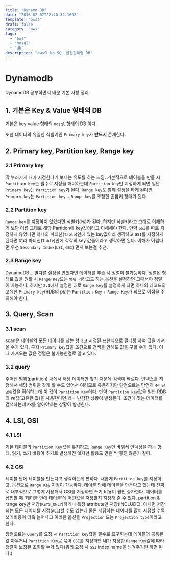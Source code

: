 ```yaml
---
title: "Dynamo DB"
date: "2016-02-07T22:40:32.169Z"
template: "post"
draft: false
category: "aws"
tags:
  - "aws"
  - "nosql"
  - "db"
description: "aws의 No SQL 완전관리형 DB"
---
```


# Dynamodb

DynamoDB 공부하면서 배운 기본 사항 정리.

## 1. 기본은 Key & Value 형태의 DB

기본은 key value 형태의 `nosql` 형태의 DB 이다.

또한 데이터의 유일한 식별키인 `Primary key`가 **반드시** 존재한다.

## 2. Primary key, Partition key, Range key

### 2.1 Primary key

딱 부러지게 내가 지정한다기 보다는 유도를 하는 느낌. 기본적으로 테이블을 만들 시 `Partition Key`는 필수로 지정을 해야하는데 `Partition Key`만 지정하게 되면 일단 `Primary key`는 `Partition Key`가 된다. `Range key`도 함께 설정을 하게 된다면 `Primary key`는 `Partition key` + `Range key`를 조합한 혼합키 형태가 된다.

### 2.2 Partition key

`Range key`를 지정하지 않았다면 식별키(`PK`)가 된다. 하지만 식별키라고 그대로 이해하기 보단 이름 그대로 해당 Partition에 key값이라고 이해해야 한다. 만약 `GSI`를 따로 지정하지 않았다면 하나의 파티션(`Table`)안에 있는 key값이라 생각하고 `GSI`를 지정하게 된다면 여러 파티션(`Table`)안에 각각의 key 값들이라고 생각하면 된다. 이해가 어렵다면 우선 `Secondary Index`(`LSI`, `GSI`) 먼저 보는걸 추천.

### 2.3 Range key

DynamoDB는 별다른 설정을 안했다면 데이터를 추출 시 정렬이 불가능하다. 정렬된 형태로 값을 원할 시 `Range Key`또는 `범위 키`라고도 하는 옵션을 설정하면 그때서야 정렬이 가능하다. 하지만 `2.1`에서 설명한 대로 `Range key`를 설정하게 되면 하나의 레코드의 고유한 `Primary key`(RDB의 pk)는 `Partition Key` + `Range Key`가 되므로 이점을 주의해야 한다.

## 3. Query, Scan

### 3.1 scan

scan은 테이블의 모든 데이터를 찾는 형태고 지정된 표현식으로 필터링 하여 값을 가져올 수가 있다. 구지 `Primary key`값을 조건으로 검색을 안해도 값을 구할 수가 있다. 이때 가져오는 값은 정렬은 불가능한걸로 알고 있다.

### 3.2 query

주어진 범위(partition) 내에서 해당 데이터만 찾기 때문에 검색이 빠르다. 인덱스를 지정해서 해당 범위만 찾게 할 수도 있어서 여러모로 유용하지만 단점으로는 당연히 `주어진 범위`값을 줘야하는데 이 값이 `Partition Key`이다. 만약 `Partition key`값을 일반 RDB의 `PK`값(고유한 값)을 사용한다면 꽤나 난감한 상황이 발생된다. 조건에 맞는 데이터를 검색하는데 `PK`를 알아야하는 상황이 발생한다.

## 4. LSI, GSI

### 4.1 LSI

기본 테이블의 `Partition Key`값을 유지하고, `Range Key`만 바꿔서 인덱싱을 하는 형태. 읽기, 쓰기 비용이 추가로 발생하진 않지만 활용도 면은 썩 좋진 않은거 같다.

### 4.2 GSI

테이블 안에 테이블을 만든다고 생각하는게 편하다. 새롭게 `Partition key`를 지정하고, 옵션으로 `Range Key` 지정이 가능하다. 테이블 안에 테이블을 만든다고 했는데 진짜로 내부적으로 그렇게 사용해서 GSI를 지정하면 쓰기 비용이 훨씬 증가한다. 데이터를 삽입할 때 '테이블 안에 테이블'에 어떤값을 저장할지 지정해 줄 수 있다. partition & range key만 저장(`KEYS_ONLY`)하거나 특정 attribute만 저장(INCLUDE), 아니면 저장되는 모든 데이터를 지정(`ALL`)할 수도 있는데 물론 저장하는 데이터를 많이 지정할 수록 쓰기비용이 더욱 늘어나고 이러한 옵션을 `Projection` 또는 `Projection type`이라고 한다.

장점으로는 `Query`를 요청 시 `Partition key`값을 필수로 요구하는데 테이블의 공통된 값 아무거나 `Partition Key`로 묶어 `GSI`를 지정하면 내가 지정한 `Range Key`값에 따라 정렬이 보장된 조회할 수가 있다(쿼리 요청 시 `GSI` index name을 넘겨주기만 하면 된다.)
